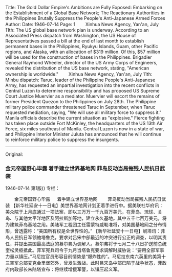Title: The Gold Dollar Empire's Ambitions are Fully Exposed: Embarking on the Establishment of a Global Base Network; The Reactionary Authorities in the Philippines Brutally Suppress the People's Anti-Japanese Armed Forces
Author:
Date: 1946-07-14
Page: 1
　　Xinhua News Agency, Yan'an, July 11th: The US global base network plan is underway. According to an Associated Press dispatch from Washington, the US House of Representatives passed a bill at the end of last month to establish permanent bases in the Philippines, Ryukyu Islands, Guam, other Pacific regions, and Alaska, with an allocation of $319 million. Of this, $57 million will be used for the construction of bases in the Philippines. Brigadier General Raymond Wheeler, director of the US Army Corps of Engineers, revealed the distribution of the US base network, stating, "American ownership is worldwide."
　　Xinhua News Agency, Yan'an, July 11th: Minbu dispatch: Taruc, leader of the Philippine People's Anti-Japanese Army, has requested an impartial investigation into the recent conflicts in Central Luzon to determine responsibility and has proposed US Supreme Court Justice Muervier as a mediator. Muervier will escort the remains of former President Quezon to the Philippines on July 28th. The Philippine military police commander threatened Taruc in September, when Taruc requested mediation, saying, "We will use all military force to suppress it." Manila officials describe the current situation as "explosive." Fierce fighting has taken place outside Fort McKinley, the headquarters of the US 13th Air Force, six miles southeast of Manila. Central Luzon is now in a state of war, and Philippine Interior Minister Juluta has announced that he will continue to reinforce military police to suppress the insurgents.



<hr /> 

Original: 


### 金元帝国野心毕露  着手建立世界基地网  菲岛反动当局摧残人民抗日武装

1946-07-14
第1版()
专栏：

　　金元帝国野心毕露
　  着手建立世界基地网
　　菲岛反动当局摧残人民抗日武装
    【新华社延安十一日电】美世界基地网计划正着手进行中。据美联社华府讯：美众院于上月底通过一项法案，即以三万万一千九百万美元，在菲岛、琉球、关岛、与其他太平洋地区及阿拉斯加等地，建立永久基地。其中五千七百万美元，将为建筑菲岛基地之用。美陆军工程团主任雷蒙特威勒准将，对美国基地网之分布情形，曾透露称：“美国所有权是全世界性的。”
    【新华社延安十一日电】岷埠讯：菲岛人民抗日军领袖塔鲁克，要求对吕宋中部最近的冲突进行公正的调查，以明其责任，并提出美国最高法庭的慕尔弗为调解人。慕尔弗将于七月二十八日护送前总统奎松灵柩抵此。菲军宪兵司令于九月当塔鲁克要求调解时威胁说：“要用全部军事力量以镇压。”马尼拉官员形容目前情势是“爆炸性的”。马尼拉东南六英里的美第十三空军总部麦克金里堡郊外，曾发生激战。此时吕宋岛中部已陷于战争状态，菲政府内政部长朱陆塔宣布：将继续增援军警，以镇压起义军。
